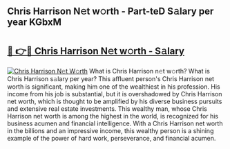## Chris Harrison N𝚎t w𝚘rth - Part-teD S𝚊lary per year KGbxM

# <h2><a href="http://gc2mp5o.nevu.top/?p=Chris+Harrison">🔗 👉🔴 Chris Harrison N𝚎t w𝚘rth - S𝚊lary</a></h2>

[![Chris Harrison N𝚎t W𝚘rth](https://i.imgur.com/Oavwk0R.jpeg)](http://gc2mp5o.nevu.top/?p=Chris+Harrison)
What is Chris Harrison n𝚎t w𝚘rth? What is Chris Harrison s𝚊lary per year?
This affluent person's Chris Harrison net worth is significant, making him one of the wealthiest in his profession. His income from his job is substantial, but it is overshadowed by Chris Harrison net worth, which is thought to be amplified by his diverse business pursuits and extensive real estate investments. This wealthy man, whose Chris Harrison net worth is among the highest in the world, is recognized for his business acumen and financial intelligence. With a Chris Harrison net worth in the billions and an impressive income, this wealthy person is a shining example of the power of hard work, perseverance, and financial acumen.
